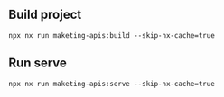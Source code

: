 ## Build project
```
npx nx run maketing-apis:build --skip-nx-cache=true
```

## Run serve
```
npx nx run maketing-apis:serve --skip-nx-cache=true
```